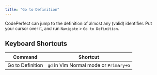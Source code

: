 ```yaml
---
title: "Go to Definition"
---
```


CodePerfect can jump to the definition of almost any (valid) identifier. Put
your cursor over it, and run `Navigate` &gt; `Go to Definition`.

## Keyboard Shortcuts

| Command          | Shortcut                               |
| ---------------- | -------------------------------------- |
| Go to Definition | `gd` in Vim Normal mode or `Primary+G` |
